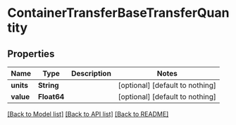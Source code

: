 # ContainerTransferBaseTransferQuantity


## Properties
Name | Type | Description | Notes
------------ | ------------- | ------------- | -------------
**units** | **String** |  | [optional] [default to nothing]
**value** | **Float64** |  | [optional] [default to nothing]


[[Back to Model list]](../README.md#models) [[Back to API list]](../README.md#api-endpoints) [[Back to README]](../README.md)


